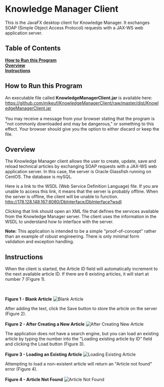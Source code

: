 # Knowledge Manager Client
This is the JavaFX desktop client for Knowledge Manager. It exchanges SOAP (Simple Object Access Protocol) requests with a JAX-WS web application server.

## Table of Contents
**[How to Run this Program](#how-to-run-this-program)**  
**[Overview](#overview)**<br /> 
**[Instructions](#instructions)**<br /> 

## How to Run this Program
An executable file called **KnowledgeManagerClient.jar** is available here:<br />
https://github.com/mikeuf/KnowledgeManagerClient/raw/master/dist/KnowledgeManagerClient.jar<br /><br />
You may receive a message from your browser stating that the program is "not commonly downloaded and may be dangerous," or something to this effect. Your browser should give you the option to either discard or keep the file.

## Overview
The Knowledge Manager client allows the user to create, update, save and reload technical articles by exchanging SOAP requests with a JAX-WS web application server. In this case, the server is Oracle Glassfish running on CentOS. The database is mySQL.

Here is a link to the WSDL (Web Service Definition Language) file. If you are unable to access this link, it means that the server is probably offline. When the server is offline, the client will be unable to function.
http://178.128.148.167:8080/DbInterface/DbInterface?wsdl

Clicking that link should open an XML file that defines the services available from the Knowledge Manager server. The client uses the information in the WSDL to understand how to interface with the server. 

**Note:** This application is intended to be a simple "proof-of-concept" rather than an example of robust engineering. There is only minimal form validation and exception handling. 

## Instructions
When the client is started, the Article ID field will automatically increment to the next available article ID. If there are 6 existing articles, it will start at number 7 (Figure 1).

<br /><br />
**Figure 1 - Blank Article**
![Blank Article](https://github.com/mikeuf/KnowledgeManagerClient/raw/master/screenshots/1-blank-article.png "Blank Article")

After adding the text, click the Save button to store the article on the server (Figure 2).
<br /><br />
**Figure 2 - After Creating a New Article**
![After Creating New Article](https://github.com/mikeuf/KnowledgeManagerClient/raw/master/screenshots/2-first-article-loaded.png "After Creating New Article")

The application does not have a search engine, but you can load an existing article by typing the number into the "Loading existing article by ID" field and clicking the Load button (Figure 3).
<br /><br />
**Figure 3 - Loading an Existing Article**
![Loading Existing Article](https://github.com/mikeuf/KnowledgeManagerClient/raw/master/screenshots/3-second-article-loaded.png "Loading Existing Article")

Attempting to load a non-existent article will return an "Article not found" error (Figure 4).
<br /><br />
**Figure 4 - Article Not Found**
![Article Not Found](https://github.com/mikeuf/KnowledgeManagerClient/raw/master/screenshots/4-article-not-found.png "Article Not Found")
